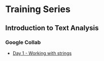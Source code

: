 # Training Series 

## Introduction to Text Analysis 

### Google Collab
- [Day 1 - Working with strings](https://colab.research.google.com/drive/1RxcNLqLsAxl25CBdaRcdBtTFUKorCF1T?usp=sharing)


